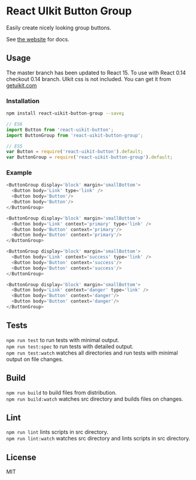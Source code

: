 # React UIkit Button Group

Easily create nicely looking group buttons.

See [the website](http://otissv.github.io/react-uikit-components) for docs.

## Usage

The master branch has been updated to React 15. To use with React 0.14 checkout 0.14 branch.
UIkit css is not included. You can get it from [getuikit.com](http://getuikit.com/)

### Installation

```bash
npm install react-uikit-button-group --save;
```
```js
// ES6
import Button from 'react-uikit-button';
import ButtonGroup from 'react-uikit-button-group';

// ES5
var Button = require('react-uikit-button').default;
var ButtonGroup = require('react-uikit-button-group').default;
```

### Example
```js
<ButtonGroup display='block' margin='smallBottom'>
  <Button body='Link' type='link' />
  <Button body='Button'/>
  <Button body='Button'/>
</ButtonGroup>

<ButtonGroup display='block' margin='smallBottom'>
  <Button body='Link' context='primary' type='link' />
  <Button body='Button' context='primary'/>
  <Button body='Button' context='primary'/>
</ButtonGroup>

<ButtonGroup display='block' margin='smallBottom'>
  <Button body='Link' context='success' type='link' />
  <Button body='Button' context='success'/>
  <Button body='Button' context='success'/>
</ButtonGroup>

<ButtonGroup display='block' margin='smallBottom'>
  <Button body='Link' context='danger' type='link' />
  <Button body='Button' context='danger'/>
  <Button body='Button' context='danger'/>
</ButtonGroup>
```

## Tests

`npm run test` to run tests with minimal output.  
`npm run test:spec` to run tests with detailed output.  
`npm run test:watch` watches all directories and run tests with minimal output on file changes.

## Build
`npm run build` to build files from distribution.  
`npm run build:watch` watches src directory and builds files on changes.

## Lint
`npm run lint` lints scripts in src directory.  
`npm run lint:watch` watches src directory and lints scripts in src directory.

## License
MIT
